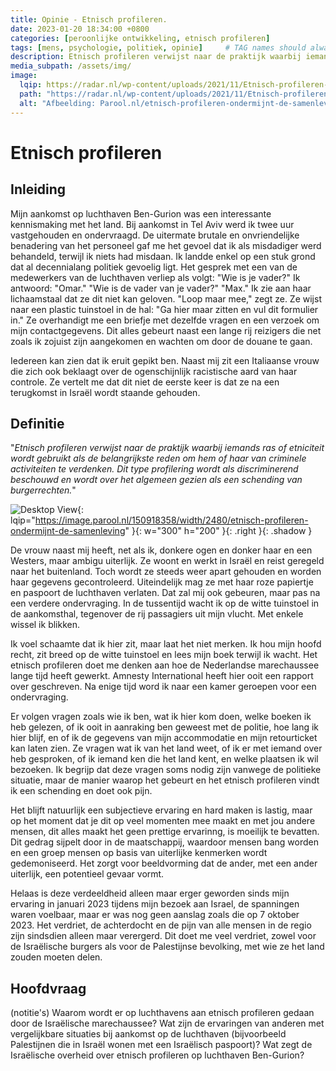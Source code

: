 ```yaml
---
title: Opinie - Etnisch profileren. 
date: 2023-01-20 18:34:00 +0800
categories: [peroonlijke ontwikkeling, etnisch profileren]
tags: [mens, psychologie, politiek, opinie]     # TAG names should always be lowercase
description: Etnisch profileren verwijst naar de praktijk waarbij iemands ras of etniciteit wordt gebruikt als de belangrijkste reden om hem of haar van criminele activiteiten te verdenken. Dit type profilering wordt als discriminerend beschouwd en wordt over het algemeen gezien als een schending van burgerrechten.
media_subpath: /assets/img/
image:
  lqip: https://radar.nl/wp-content/uploads/2021/11/Etnisch-profileren-Ez-Silva-WEB-scaled.jpg
  path: "https://radar.nl/wp-content/uploads/2021/11/Etnisch-profileren-Ez-Silva-WEB-scaled.jpg"
  alt: "Afbeelding: Parool.nl/etnisch-profileren-ondermijnt-de-samenleving"
---
```

 
# Etnisch profileren

## Inleiding
Mijn aankomst op luchthaven Ben-Gurion was een interessante kennismaking met het land. Bij aankomst in Tel Aviv werd ik twee uur vastgehouden en ondervraagd. De uitermate brutale en onvriendelijke benadering van het personeel gaf me het gevoel dat ik als misdadiger werd behandeld, terwijl ik niets had misdaan. Ik landde enkel op een stuk grond dat al decennialang politiek gevoelig ligt. Het gesprek met een van de medewerkers van de luchthaven verliep als volgt: "Wie is je vader?" Ik antwoord: "Omar." "Wie is de vader van je vader?" "Max." Ik zie aan haar lichaamstaal dat ze dit niet kan geloven. "Loop maar mee," zegt ze. Ze wijst naar een plastic tuinstoel in de hal: "Ga hier maar zitten en vul dit formulier in." Ze overhandigt me een briefje met dezelfde vragen en een verzoek om mijn contactgegevens. Dit alles gebeurt naast een lange rij reizigers die net zoals ik zojuist zijn aangekomen en wachten om door de douane te gaan.

Iedereen kan zien dat ik eruit gepikt ben. Naast mij zit een Italiaanse vrouw die zich ook beklaagt over de ogenschijnlijk racistische aard van haar controle. Ze vertelt me dat dit niet de eerste keer is dat ze na een terugkomst in Israël wordt staande gehouden.

## Definitie
"_Etnisch profileren verwijst naar de praktijk waarbij iemands ras of etniciteit wordt gebruikt als de belangrijkste reden om hem of haar van criminele activiteiten te verdenken. Dit type profilering wordt als discriminerend beschouwd en wordt over het algemeen gezien als een schending van burgerrechten._"

![Desktop View](https://image.parool.nl/150918358/width/2480/etnisch-profileren-ondermijnt-de-samenleving){: lqip="https://image.parool.nl/150918358/width/2480/etnisch-profileren-ondermijnt-de-samenleving" }{: w="300" h="200" }{: .right }{: .shadow } 

De vrouw naast mij heeft, net als ik, donkere ogen en donker haar en een Westers, maar ambigu uiterlijk. Ze woont en werkt in Israël en reist geregeld naar het buitenland. Toch wordt ze steeds weer apart gehouden en worden haar gegevens gecontroleerd. Uiteindelijk mag ze met haar roze papiertje en paspoort de luchthaven verlaten. Dat zal mij ook gebeuren, maar pas na een verdere ondervraging. In de tussentijd wacht ik op de witte tuinstoel in de aankomsthal, tegenover de rij passagiers uit mijn vlucht. Met enkele wissel ik blikken.

Ik voel schaamte dat ik hier zit, maar laat het niet merken. Ik hou mijn hoofd recht, zit breed op de witte tuinstoel en lees mijn boek terwijl ik wacht. Het etnisch profileren doet me denken aan hoe de Nederlandse marechaussee lange tijd heeft gewerkt. Amnesty International heeft hier ooit een rapport over geschreven. Na enige tijd word ik naar een kamer geroepen voor een ondervraging.

Er volgen vragen zoals wie ik ben, wat ik hier kom doen, welke boeken ik heb gelezen, of ik ooit in aanraking ben geweest met de politie, hoe lang ik hier blijf, en of ik de gegevens van mijn accommodatie en mijn retourticket kan laten zien. Ze vragen wat ik van het land weet, of ik er met iemand over heb gesproken, of ik iemand ken die het land kent, en welke plaatsen ik wil bezoeken. Ik begrijp dat deze vragen soms nodig zijn vanwege de politieke situatie, maar de manier waarop het gebeurt en het etnisch profileren vindt ik een schending en doet ook pijn. 

Het blijft natuurlijk een subjectieve ervaring en hard maken is lastig, maar op het moment dat je dit op veel momenten mee maakt en met jou andere mensen, dit alles maakt het geen prettige ervarinng, is moeilijk te bevatten. Dit gedrag sijpelt door in de maatschappij, waardoor mensen bang worden en een groep mensen op basis van uiterlijke kenmerken wordt gedemoniseerd. Het zorgt voor beeldvorming dat de ander, met een ander uiterlijk, een potentieel gevaar vormt. 

Helaas is deze verdeeldheid alleen maar erger geworden sinds mijn ervaring in januari 2023 tijdens mijn bezoek aan Israel, de spanningen waren voelbaar, maar er was nog geen aanslag zoals die op 7 oktober 2023. Het verdriet, de achterdocht en de pijn van alle mensen in de regio zijn sindsdien alleen maar verergerd. Dit doet me veel verdriet, zowel voor de Israëlische burgers als voor de Palestijnse bevolking, met wie ze het land zouden moeten delen.


## Hoofdvraag 
(notitie's)
Waarom wordt er op luchthavens aan etnisch profileren gedaan door de Israëlische marechaussee? Wat zijn de ervaringen van anderen met vergelijkbare situaties bij aankomst op de luchthaven (bijvoorbeeld Palestijnen die in Israël wonen met een Israëlisch paspoort)? Wat zegt de Israëlische overheid over etnisch profileren op luchthaven Ben-Gurion?


